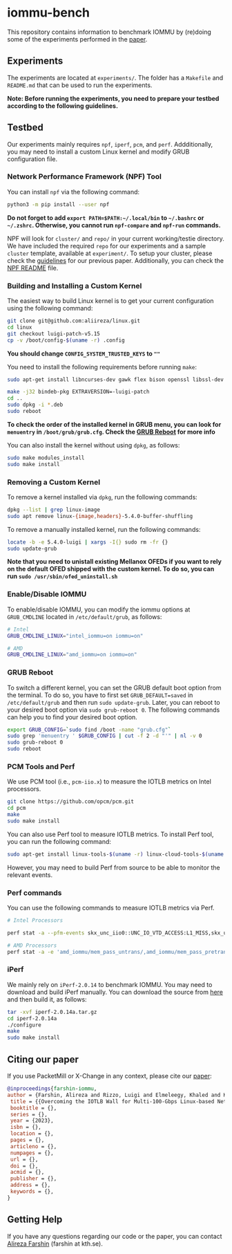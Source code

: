 # iommu-bench

This repository contains information to benchmark IOMMU by (re)doing some of the experiments performed in the [paper][iommu-paper].


## Experiments

The experiments are located at `experiments/`. The folder has a `Makefile` and `README.md` that can be used to run the experiments.

**Note: Before running the experiments, you need to prepare your testbed according to the following guidelines.**


## Testbed

Our experiments mainly requires `npf`, `iperf`, `pcm`, and `perf`. Addditionally, you may need to install a custom Linux kernel and modify GRUB configuration file.



### Network Performance Framework (NPF) Tool

You can install `npf` via the following command:

```bash
python3 -m pip install --user npf
```

**Do not forget to add `export PATH=$PATH:~/.local/bin` to `~/.bashrc` or `~/.zshrc`. Otherwise, you cannot run `npf-compare` and `npf-run` commands.** 

NPF will look for `cluster/` and `repo/` in your current working/testie directory. We have included the required `repo` for our experiments and a sample `cluster` template, available at `experiment/`. To setup your cluster, please check the [guidelines][npf-setup] for our previous paper. Additionally, you can check the [NPF README][npf-readme] file.



### Building and Installing a Custom Kernel


The easiest way to build Linux kernel is to get your current configuration using the following command:

```bash
git clone git@github.com:aliireza/linux.git
cd linux
git checkout luigi-patch-v5.15
cp -v /boot/config-$(uname -r) .config
```

**You should change `CONFIG_SYSTEM_TRUSTED_KEYS` to `""`**

You need to install the following requirements before running `make`:

```bash
sudo apt-get install libncurses-dev gawk flex bison openssl libssl-dev dkms libelf-dev libudev-dev libpci-dev libiberty-dev autoconf
```

```bash
make -j32 bindeb-pkg EXTRAVERSION=-luigi-patch
cd ..
sudo dpkg -i *.deb
sudo reboot
```

**To check the order of the installed kernel in GRUB menu, you can look for `menuentry` in `/boot/grub/grub.cfg`. Check the [GRUB Reboot](#grub-reboot) for more info**

You can also install the kernel without using `dpkg`, as follows:

```bash
sudo make modules_install
sudo make install
```

### Removing a Custom Kernel

To remove a kernel installed via `dpkg`, run the following commands:

```bash
dpkg --list | grep linux-image 
sudo apt remove linux-{image,headers}-5.4.0-buffer-shuffling
```

To remove a manually installed kernel, run the following commands:

```bash
locate -b -e 5.4.0-luigi | xargs -I{} sudo rm -fr {}
sudo update-grub
```


**Note that you need to unistall existing Mellanox OFEDs if you want to rely on the default OFED shipped with the custom kernel. To do so, you can run `sudo /usr/sbin/ofed_uninstall.sh`**

### Enable/Disable IOMMU

To enable/disable IOMMU, you can modify the iommu options at `GRUB_CMDLINE` located in `/etc/default/grub`, as follows:

```bash
# Intel
GRUB_CMDLINE_LINUX="intel_iommu=on iommu=on"

# AMD
GRUB_CMDLINE_LINUX="amd_iommu=on iommu=on"
```

### GRUB Reboot

To switch a different kernel, you can set the GRUB default boot option from the terminal. To do so, you have to first set `GRUB_DEFAULT=saved` in `/etc/default/grub` and then run `sudo update-grub`. Later, you can reboot to your desired boot option via `sudo grub-reboot 0`. The following commands can help you to find your desired boot option.

```bash
export GRUB_CONFIG=`sudo find /boot -name "grub.cfg"`
sudo grep 'menuentry ' $GRUB_CONFIG | cut -f 2 -d "'" | nl -v 0
sudo grub-reboot 0
sudo reboot
```

### PCM Tools and Perf

We use PCM tool (i.e., `pcm-iio.x`) to measure the IOTLB metrics on Intel processors. 

```bash
git clone https://github.com/opcm/pcm.git
cd pcm
make
sudo make install
```


You can also use Perf tool to measure IOTLB metrics. To install Perf tool, you can run the following command:

```bash
sudo apt-get install linux-tools-$(uname -r) linux-cloud-tools-$(uname -r)
```

However, you may need to build Perf from source to be able to monitor the relevant events. 

### Perf commands

You can use the following commands to measure IOTLB metrics via Perf.

```bash
# Intel Processors

perf stat -a --pfm-events skx_unc_iio0::UNC_IO_VTD_ACCESS:L1_MISS,skx_unc_iio0::UNC_IO_VTD_ACCESS:L2_MISS,skx_unc_iio0::UNC_IO_VTD_ACCESS:L3_MISS,skx_unc_iio0::UNC_IO_VTD_ACCESS:L4_PAGE_HIT,skx_unc_iio0::UNC_IO_VTD_ACCESS:TLB1_MISS,skx_unc_iio0::UNC_IO_VTD_ACCESS:TLB_FULL,skx_unc_iio0::UNC_IO_VTD_ACCESS:TLB_MISS,skx_unc_iio0::UNC_IO_VTD_OCCUPANCY,skx_unc_iio0::UNC_IO_VTD_ACCESS:CTXT_MISS,skx_unc_iio1::UNC_IO_VTD_ACCESS:L1_MISS,skx_unc_iio1::UNC_IO_VTD_ACCESS:L2_MISS,skx_unc_iio1::UNC_IO_VTD_ACCESS:L3_MISS,skx_unc_iio1::UNC_IO_VTD_ACCESS:L4_PAGE_HIT,skx_unc_iio1::UNC_IO_VTD_ACCESS:TLB1_MISS,skx_unc_iio1::UNC_IO_VTD_ACCESS:TLB_FULL,skx_unc_iio1::UNC_IO_VTD_ACCESS:TLB_MISS,skx_unc_iio1::UNC_IO_VTD_OCCUPANCY,skx_unc_iio1::UNC_IO_VTD_ACCESS:CTXT_MISS sleep 300

# AMD Processors
perf stat -a -e 'amd_iommu/mem_pass_untrans/,amd_iommu/mem_pass_pretrans/, amd_iommu/mem_pass_excl/, amd_iommu/mem_target_abort/, amd_iommu/mem_trans_total/, amd_iommu/mem_iommu_tlb_pte_hit/, amd_iommu/mem_iommu_tlb_pte_mis/, amd_iommu/mem_iommu_tlb_pde_hit/, amd_iommu/mem_iommu_tlb_pde_mis/, amd_iommu/mem_dte_hit/, amd_iommu/mem_dte_mis/, amd_iommu/page_tbl_read_tot/, amd_iommu/page_tbl_read_nst/, amd_iommu/page_tbl_read_gst/, amd_iommu/int_dte_hit/, amd_iommu/int_dte_mis/, amd_iommu/cmd_processed/, amd_iommu/cmd_processed_inv/, amd_iommu/tlb_inv/' sleep 300

```

### iPerf

We mainly rely on `iPerf-2.0.14` to benchmark IOMMU. You may need to download and build iPerf manually. You can download the source from [here](https://sourceforge.net/projects/iperf2/files/iperf-2.0.14a.tar.gz/download) and then build it, as follows:

```bash
tar -xvf iperf-2.0.14a.tar.gz
cd iperf-2.0.14a
./configure
make
sudo make install
```


## Citing our paper

If you use PacketMill or X-Change in any context, please cite our [paper][iommu-paper]:

```bibtex
@inproceedings{farshin-iommu,
author = {Farshin, Alireza and Rizzo, Luigi and Elmeleegy, Khaled and Kostić, Dejan},
 title = {{Overcoming the IOTLB Wall for Multi-100-Gbps Linux-based Networking}},
 booktitle = {},
 series = {},
 year = {2023},
 isbn = {},
 location = {},
 pages = {},
 articleno = {},
 numpages = {},
 url = {},
 doi = {},
 acmid = {},
 publisher = {},
 address = {},
 keywords = {},
}
```


## Getting Help

If you have any questions regarding our code or the paper, you can contact [Alireza Farshin][alireza-page] (farshin at kth.se).


[iommu-paper]: a
[npf-setup]: https://github.com/aliireza/ddio-bench/blob/master/TESTBED.md#network-performance-framework-npf-tool
[npf-readme]: https://github.com/tbarbette/npf/blob/master/README.md
[alireza-page]: https://www.kth.se/profile/farshin/
